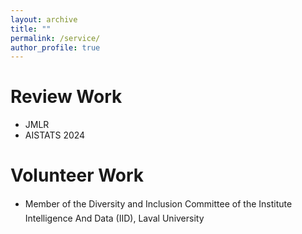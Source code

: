 ```yaml
---
layout: archive
title: ""
permalink: /service/
author_profile: true
---
```


Review Work
======
* JMLR
* AISTATS 2024

Volunteer Work
======
* Member of the Diversity and Inclusion Committee of the Institute Intelligence And Data (IID), Laval University


  
